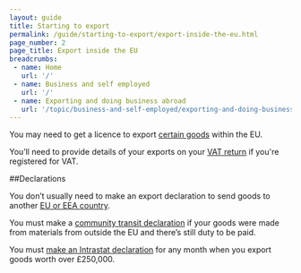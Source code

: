 ```yaml
---
layout: guide
title: Starting to export
permalink: /guide/starting-to-export/export-inside-the-eu.html
page_number: 2
page_title: Export inside the EU
breadcrumbs:
 - name: Home
   url: '/'
 - name: Business and self employed
   url: '/'
 - name: Exporting and doing business abroad
   url: '/topic/business-and-self-employed/exporting-and-doing-business-abroad.html'   
---
```


You may need to get a licence to export [certain goods](/guide/starting-to-export/export-licences.html) within the EU.

You’ll need to provide details of your exports on your [VAT return](/vat-returns) if you're registered for VAT.

##Declarations

You don’t usually need to make an export declaration to send goods to another [EU or EEA country](/eu-eea). 

You must make a [community transit declaration](/guide/move-goods-eu/when-to-make-declaration.html) if your goods were made from materials from outside the EU and there’s still duty to be paid.

You must [make an Intrastat declaration](/guide/report-moved-goods-intrastat/when-you-must-register.html) for any month when you export goods worth over £250,000.

